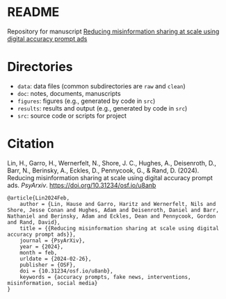 # README

Repository for manuscript [Reducing misinformation sharing at scale using digital accuracy prompt ads](https://osf.io/preprints/psyarxiv/u8anb)

# Directories

- `data`: data files (common subdirectories are `raw` and `clean`)
- `doc`: notes, documents, manuscripts
- `figures`: figures (e.g., generated by code in `src`)
- `results`: results and output (e.g., generated by code in `src`)
- `src`: source code or scripts for project

# Citation

Lin, H., Garro, H., Wernerfelt, N., Shore, J. C., Hughes, A., Deisenroth, D., Barr, N., Berinsky, A., Eckles, D., Pennycook, G., & Rand, D. (2024). Reducing misinformation sharing at scale using digital accuracy prompt ads. *PsyArxiv*. https://doi.org/10.31234/osf.io/u8anb

```
@article{Lin2024Feb,
	author = {Lin, Hause and Garro, Haritz and Wernerfelt, Nils and Shore, Jesse Conan and Hughes, Adam and Deisenroth, Daniel and Barr, Nathaniel and Berinsky, Adam and Eckles, Dean and Pennycook, Gordon and Rand, David},
	title = {{Reducing misinformation sharing at scale using digital accuracy prompt ads}},
	journal = {PsyArXiv},
	year = {2024},
	month = feb,
	urldate = {2024-02-26},
	publisher = {OSF},
	doi = {10.31234/osf.io/u8anb},
	keywords = {accuracy prompts, fake news, interventions, misinformation, social media}
}
```

